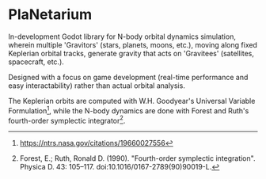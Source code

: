 # PlaNetarium

In-development Godot library for N-body orbital dynamics simulation, wherein multiple 'Gravitors' (stars, planets, moons, etc.), moving along fixed Keplerian orbital tracks, generate gravity that acts on 'Gravitees' (satellites, spacecraft, etc.). 

Designed with a focus on game development (real-time performance and easy interactability) rather than actual orbital analysis.

The Keplerian orbits are computed with W.H. Goodyear's Universal Variable Formulation[^1], while the N-body dynamics are done with Forest and Ruth's fourth-order symplectic integrator[^2].

[^1]:https://ntrs.nasa.gov/citations/19660027556
[^2]:Forest, E.; Ruth, Ronald D. (1990). "Fourth-order symplectic integration". Physica D. 43: 105–117. doi:10.1016/0167-2789(90)90019-L.
